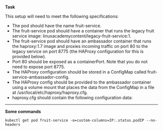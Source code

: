 **Task**

This setup will need to meet the following specifications:

 - The pod should have the name fruit-service.
 - The fruit-service pod should have a container that runs the legacy fruit service image: linuxacademycontent/legacy-fruit-service:1.
 - The fruit-service pod should have an ambassador container that runs the haproxy:1.7 image and proxies incoming traffic 
 on port 80 to the legacy service on port 8775 (the HAProxy configuration for this is provided below).
 - Port 80 should be exposed as a containerPort. Note that you do not need to expose port 8775.
 - The HAProxy configuration should be stored in a ConfigMap called fruit-service-ambassador-config.
 - The HAProxy config should be provided to the ambassador container using a volume mount that places the data from the 
 ConfigMap in a file at /usr/local/etc/haproxy/haproxy.cfg.
 - haproxy.cfg should contain the following configuration data:

****
**Some commands**

`kubectl get pod fruit-service -o=custom-columns=IP:.status.podIP --no-headers`

